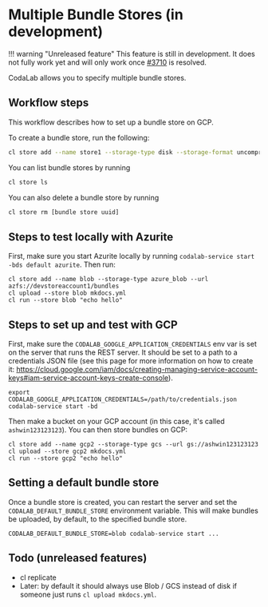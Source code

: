 # Multiple Bundle Stores (in development)

!!! warning "Unreleased feature"
        This feature is still in development. It does not fully work yet and will only work once [#3710](https://github.com/codalab/codalab-worksheets/issues/3710) is resolved.

CodaLab allows you to specify multiple bundle stores.

## Workflow steps

This workflow describes how to set up a bundle store on GCP.

To create a bundle store, run the following:

```bash
cl store add --name store1 --storage-type disk --storage-format uncompressed
```

You can list bundle stores by running

```bash
cl store ls
```

You can also delete a bundle store by running

```bash
cl store rm [bundle store uuid]
```

## Steps to test locally with Azurite

First, make sure you start Azurite locally by running `codalab-service start -bds default azurite`. Then run:

```
cl store add --name blob --storage-type azure_blob --url azfs://devstoreaccount1/bundles
cl upload --store blob mkdocs.yml
cl run --store blob "echo hello"
```

## Steps to set up and test with GCP

First, make sure the `CODALAB_GOOGLE_APPLICATION_CREDENTIALS` env var is set on the server that runs the REST server. It should be set to a path to a credentials JSON file (see this page for more information on how to create it: https://cloud.google.com/iam/docs/creating-managing-service-account-keys#iam-service-account-keys-create-console).

```
export CODALAB_GOOGLE_APPLICATION_CREDENTIALS=/path/to/credentials.json
codalab-service start -bd
```

Then make a bucket on your GCP account (in this case, it's called `ashwin123123123`). You can then store bundles on GCP:

```
cl store add --name gcp2 --storage-type gcs --url gs://ashwin123123123
cl upload --store gcp2 mkdocs.yml
cl run --store gcp2 "echo hello"
```

## Setting a default bundle store

Once a bundle store is created, you can restart the server and set the `CODALAB_DEFAULT_BUNDLE_STORE` environment variable. This will make bundles be uploaded, by default, to the specified bundle store.

```
CODALAB_DEFAULT_BUNDLE_STORE=blob codalab-service start ...
```

## Todo (unreleased features)

- cl replicate
- Later: by default it should always use Blob / GCS instead of disk if someone just runs `cl upload mkdocs.yml`.
